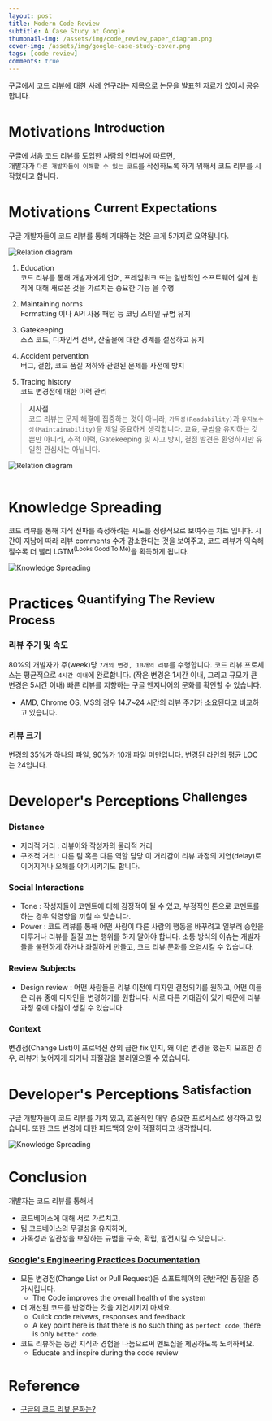 ```yaml
---
layout: post
title: Modern Code Review
subtitle: A Case Study at Google
thumbnail-img: /assets/img/code_review_paper_diagram.png
cover-img: /assets/img/google-case-study-cover.png
tags: [code review]
comments: true
---
```


구글에서 [코드 리뷰에 대한 사례 연구](https://sback.it/publications/icse2018seip.pdf)라는 제목으로 논문을 발표한 자료가 있어서 공유합니다.

# Motivations <sup>Introduction</sup>
구글에 처음 코드 리뷰를 도입한 사람의 인터뷰에 따르면,  
개발자가 `다른 개발자들이 이해할 수 있는 코드`를 작성하도록 하기 위해서 코드 리뷰를 시작했다고 합니다.

# Motivations <sup>Current Expectations</sup>
구글 개발자들이 코드 리뷰를 통해 기대하는 것은 크게 5가지로 요약됩니다.

![Relation diagram](../assets/img/code_review_paper_diagram.png)

<!-- <blockquotes> -->

1. Education  
코드 리뷰를 통해 개발자에게 언어, 프레임워크 또는 일반적인 소프트웨어 설계 원칙에 대해 새로운 것을 가르치는 중요한 기능 을 수행

2. Maintaining norms  
Formatting 이나 API 사용 패턴 등 코딩 스타일 규범 유지

3. Gatekeeping  
소스 코드, 디자인적 선택, 산출물에 대한 경계를 설정하고 유지

4. Accident pervention  
버그, 결함, 코드 품질 저하와 관련된 문제를 사전에 방지

5. Tracing history  
코드 변경점에 대한 이력 관리

<!-- </blockquotes> -->
> **시사점**<br>
> 코드 리뷰는 문제 해결에 집중하는 것이 아니라, `가독성(Readability)`과 `유지보수성(Maintainability)`을 제일 중요하게 생각합니다.
> 교육, 규범을 유지하는 것 뿐만 아니라, 추적 이력, Gatekeeping 및 사고 방지, 결점 발견은 환영하지만 유일한 관심사는 아닙니다.

![Relation diagram](../assets/img/code_review_paper_5reasons.png)
<br>
<br>

# Knowledge Spreading
코드 리뷰를 통해 지식 전파를 측정하려는 시도를 정량적으로 보여주는 차트 입니다.
시간이 지남에 따라 리뷰 comments 수가 감소한다는 것을 보여주고, 코드 리뷰가 익숙해질수록 더 빨리 LGTM<sup>(Looks Good To Me)</sup>을 획득하게 됩니다.

![Knowledge Spreading](../assets/img/code_review_paper_knowledge_spreading.png)

# Practices <sup>Quantifying The Review Process</sup>
### 리뷰 주기 및 속도
80%의 개발자가 주(week)당 `7개의 변경, 10개의 리뷰`를 수행합니다.
코드 리뷰 프로세스는 평균적으로 `4시간 이내`에 완료합니다. (작은 변경은 1시간 이내, 그리고 규모가 큰 변경은 5시간 이내) 빠른 리뷰를 지향하는 구글 엔지니어의 문화를 확인할 수 있습니다.
- AMD, Chrome OS, MS의 경우 14.7~24 시간의 리뷰 주기가 소요된다고 비교하고 있습니다.

### 리뷰 크기
변경의 35%가 하나의 파일, 90%가 10개 파일 미만입니다.
변경된 라인의 평균 LOC는 24입니다.

# Developer's Perceptions <sup>Challenges</sup>
### Distance
* 지리적 거리 : 리뷰어와 작성자의 물리적 거리
* 구조적 거리 : 다른 팀 혹은 다른 역할 담당
이 거리감이 리뷰 과정의 지연(delay)로 이어지거나 오해를 야기시키기도 합니다.

### Social Interactions
* Tone : 작성자들이 코멘트에 대해 감정적이 될 수 있고, 부정적인 톤으로 코멘트를 하는 경우 악영향을 끼칠 수 있습니다.
* Power : 코드 리뷰를 통해 어떤 사람이 다른 사람의 행동을 바꾸려고 일부러 승인을 미루거나 리뷰를 질질 끄는 행위를 하지 말아야 합니다.
소통 방식의 이슈는 개발자들을 불편하게 하거나 좌절하게 만들고, 코드 리뷰 문화를 오염시킬 수 있습니다.

### Review Subjects
* Design review : 어떤 사람들은 리뷰 이전에 디자인 결정되기를 원하고, 어떤 이들은 리뷰 중에 디자인을 변경하기를 원합니다.
서로 다른 기대감이 있기 때문에 리뷰 과정 중에 마찰이 생길 수 있습니다.

### Context
변경점(Change List)이 프로덕션 상의 급한 fix 인지, 왜 이런 변경을 했는지 모호한 경우, 리뷰가 늦어지게 되거나 좌절감을 불러일으킬 수 있습니다.

# Developer's Perceptions <sup>Satisfaction</sup>
구글 개발자들이 코드 리뷰를 가치 있고, 효율적인 매우 중요한 프로세스로 생각하고 있습니다. 또한 코드 변경에 대한 피드백의 양이 적절하다고 생각합니다.

![Knowledge Spreading](../assets/img/code_review_paper_satisfaction.png)

# Conclusion
개발자는 코드 리뷰를 통해서 
* 코드베이스에 대해 서로 가르치고,
* 팀 코드베이스의 무결성을 유지하며, 
* 가독성과 일관성을 보장하는 규범을 구축, 확립, 발전시킬 수 있습니다.

### [Google's Engineering Practices Documentation](https://google.github.io/eng-practices/)
* 모든 변경점(Change List or Pull Request)은 소프트웨어의 전반적인 품질을 증가시킵니다.
    * The Code improves the overall health of the system
* 더 개선된 코드를 반영하는 것을 지연시키지 마세요.
    * Quick code reivews, responses and feedback
    * A key point here is that there is no such thing as `perfect code`, there is only `better code`.
* 코드 리뷰하는 동안 지식과 경험을 나눔으로써 멘토십을 제공하도록 노력하세요.
    * Educate and inspire during the code review

# Reference
<!-- 왜 상대경로는 안되고, URL 형식만 될까? 이유를 못찾아서 pass -->
* [구글의 코드 리뷰 문화는?](https://deity719.github.io/2023-03-10-code_review_at_google/)